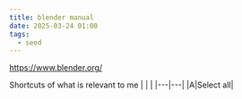 ```yaml
---
title: blender manual
date: 2025-03-24 01:00
tags:
  - seed
---
```

https://www.blender.org/

Shortcuts of what is relevant to me
|   |   |
|---|---|
|A|Select all|




